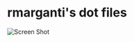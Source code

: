 # rmarganti's dot files

![Screen Shot](https://user-images.githubusercontent.com/1193396/196507311-b95e41e3-7dbd-41ca-bccb-cafe5d07b3f5.png)

